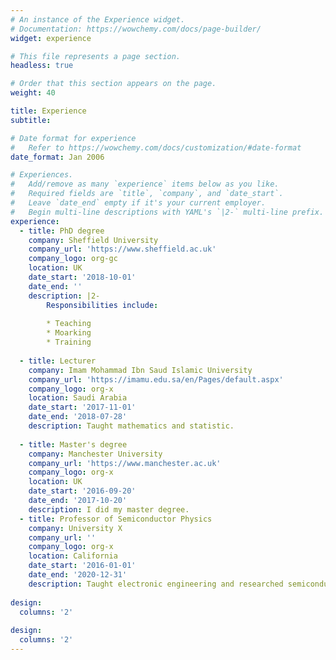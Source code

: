 ```yaml
---
# An instance of the Experience widget.
# Documentation: https://wowchemy.com/docs/page-builder/
widget: experience

# This file represents a page section.
headless: true

# Order that this section appears on the page.
weight: 40

title: Experience
subtitle:

# Date format for experience
#   Refer to https://wowchemy.com/docs/customization/#date-format
date_format: Jan 2006

# Experiences.
#   Add/remove as many `experience` items below as you like.
#   Required fields are `title`, `company`, and `date_start`.
#   Leave `date_end` empty if it's your current employer.
#   Begin multi-line descriptions with YAML's `|2-` multi-line prefix.
experience:
  - title: PhD degree
    company: Sheffield University
    company_url: 'https://www.sheffield.ac.uk'
    company_logo: org-gc
    location: UK
    date_start: '2018-10-01'
    date_end: ''
    description: |2-
        Responsibilities include:
        
        * Teaching
        * Moarking
        * Training
        
  - title: Lecturer
    company: Imam Mohammad Ibn Saud Islamic University
    company_url: 'https://imamu.edu.sa/en/Pages/default.aspx'
    company_logo: org-x
    location: Saudi Arabia
    date_start: '2017-11-01'
    date_end: '2018-07-28'
    description: Taught mathematics and statistic.
    
  - title: Master's degree
    company: Manchester University 
    company_url: 'https://www.manchester.ac.uk'
    company_logo: org-x
    location: UK
    date_start: '2016-09-20'
    date_end: '2017-10-20'
    description: I did my master degree.
  - title: Professor of Semiconductor Physics
    company: University X
    company_url: ''
    company_logo: org-x
    location: California
    date_start: '2016-01-01'
    date_end: '2020-12-31'
    description: Taught electronic engineering and researched semiconductor physics.
  
design:
  columns: '2'
  
design:
  columns: '2'
---
```

